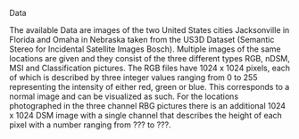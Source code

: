 Data

The available Data are images of the two United States cities Jacksonville in Florida and Omaha in Nebraska taken from the US3D Dataset (Semantic Stereo for Incidental Satellite Images Bosch). Multiple images of the same locations are given and they consist of the three different types RGB, nDSM, MSI and Classification pictures. The RGB files have 1024 x 1024 pixels, each of which is described by three integer values ranging from 0 to 255 representing the intensity of either red, green or blue. This corresponds to a normal image and can be visualized as such. For the locations photographed in the three channel RBG pictures there is an additional 1024 x 1024 DSM image with a single channel that describes the height of each pixel with a number ranging from ??? to ???.    